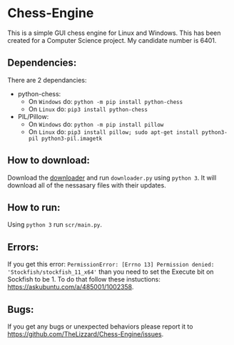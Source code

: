 # Chess-Engine
This is a simple GUI chess engine for Linux and Windows. This has been created for a Computer Science project. My candidate number is 6401.

## Dependencies:
There are 2 dependancies:
* python-chess:
  * On `Windows` do: `python -m pip install python-chess`
  * On `Linux` do: `pip3 install python-chess`
* PIL/Pillow:
  * On `Windows` do: `python -m pip install pillow`
  * On `Linux` do: `pip3 install pillow; sudo apt-get install python3-pil python3-pil.imagetk`

## How to download:
Download the <a href=https://github.com/TheLizzard/Chess-Engine-Downloader>downloader</a> and run `downloader.py` using `python 3`. It will download all of the nessasary files with their updates.

## How to run:
Using `python 3` run `scr/main.py`.

## Errors:
If you get this error: `PermissionError: [Errno 13] Permission denied: 'Stockfish/stockfish_11_x64'` than you need to set the Execute bit on Sockfish to be 1. To do that follow these instuctions: https://askubuntu.com/a/485001/1002358.

## Bugs:
If you get any bugs or unexpected behaviors please report it to https://github.com/TheLizzard/Chess-Engine/issues.
